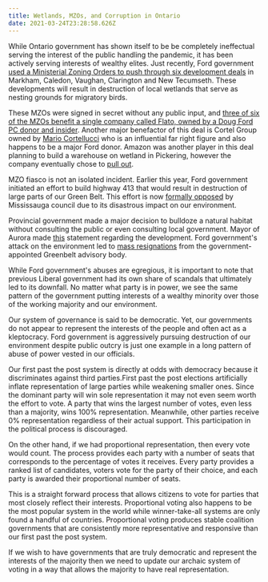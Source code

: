```yaml
---
title: Wetlands, MZOs, and Corruption in Ontario
date: 2021-03-24T23:28:58.626Z
---
```

While Ontario government has shown itself to be be completely ineffectual serving the interest of the public handling the pandemic, it has been actively serving interests of wealthy elites. Just recently, Ford government [used a Ministerial Zoning Orders to push through six development deals](https://www.cbc.ca/news/canada/toronto/ford-mzos-toronto-development-1.5942671) in Markham, Caledon, Vaughan, Clarington and New Tecumseth. These developments will result in destruction of local wetlands that serve as nesting grounds for migratory birds.

These MZOs were signed in secret without any public input, and [three of six of the MZOs benefit a single company called Flato, owned by a Doug Ford PC donor and insider](https://twitter.com/EmmaMci/status/1369424233613393927). Another major benefactor of this deal is Cortel Group owned by [Mario Cortellucci](https://twitter.com/RahRahRaina/status/1352258104818339841) who is an influential far right figure and also happens to be a major Ford donor. Amazon was another player in this deal planning to build a warehouse on wetland in Pickering, however the company eventually chose to [pull out](https://www.cbc.ca/news/canada/toronto/amazon-warehouse-duffins-creek-wetland-pickering-1.5947252).

MZO fiasco is not an isolated incident. Earlier this year, Ford government initiated an effort to build highway 413 that would result in destruction of large parts of our Green Belt. This effort is now [formally opposed](https://www.cp24.com/news/mississauga-council-formally-opposes-hwy-413-as-crombie-warns-of-disastrous-impact-on-environment-1.5323956?cache=ofieaywbljoc%3Fot%3DAjaxLayout) by Mississauga council due to its disastrous impact on our environment.

Provincial government made a major decision to bulldoze a natural habitat without consulting the public or even consulting local government. Mayor of Aurora made [this](https://twitter.com/TMrakas/status/1374459816173707270) statement regarding the development. Ford government's attack on the environment led to [mass resignations](https://www.thestar.com/news/gta/2020/12/07/doug-ford-government-defends-conservation-authority-changes-in-wake-of-mass-greenbelt-council-resignations.html) from the government-appointed Greenbelt advisory body.

While Ford government's abuses are egregious, it is important to note that previous Liberal government had its own share of scandals that ultimately led to its downfall. No matter what party is in power, we see the same pattern of the government putting interests of a wealthy minority over those of the working majority and our environment. 

Our system of governance is said to be democratic. Yet, our governments do not appear to represent the interests of the people and often act as a kleptocracy. Ford government is aggressively pursuing destruction of our environment despite public outcry is just one example in a long pattern of abuse of power vested in our officials.

Our first past the post system is directly at odds with democracy because it discriminates against third parties.First past the post elections artificially inflate representation of large parties while weakening smaller ones. Since the dominant party will win sole representation it may not even seem worth the effort to vote. A party that wins the largest number of votes, even less than a majority, wins 100% representation. Meanwhile, other parties receive 0% representation regardless of their actual support. This participation in the political process is discouraged.

On the other hand, if we had proportional representation, then every vote would count. The process provides each party with a number of seats that corresponds to the percentage of votes it receives. Every party provides a ranked list of candidates, voters vote for the party of their choice, and each party is awarded their proportional number of seats.

This is a straight forward process that allows citizens to vote for parties that most closely reflect their interests. Proportional voting also happens to be the most popular system in the world while winner-take-all systems are only found a handful of countries. Proportional voting produces stable coalition governments that are consistently more representative and responsive than our first past the post system.

If we wish to have governments that are truly democratic and represent the interests of the majority then we need to update our archaic system of voting in a way that allows the majority to have real representation.